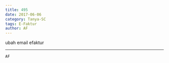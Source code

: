 ```yaml
---
title: 495
date: 2017-06-06
category: Tanya-SC
tags: E-Faktur
author: AF
---
```


ubah email efaktur

---



`AF`
